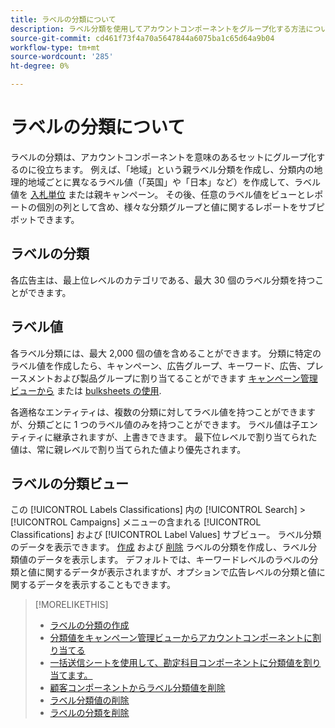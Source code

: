 ```yaml
---
title: ラベルの分類について
description: ラベル分類を使用してアカウントコンポーネントをグループ化する方法について説明します。
source-git-commit: cd461f73f4a70a5647844a6075ba1c65d64a9b04
workflow-type: tm+mt
source-wordcount: '285'
ht-degree: 0%

---
```


# ラベルの分類について

ラベルの分類は、アカウントコンポーネントを意味のあるセットにグループ化するのに役立ちます。 例えば、「地域」という親ラベル分類を作成し、分類内の地理的地域ごとに異なるラベル値（「英国」や「日本」など）を作成して、ラベル値を [入札単位](/help/search-social-commerce/glossary.md#a-b) または親キャンペーン。 その後、任意のラベル値をビューとレポートの個別の列として含め、様々な分類グループと値に関するレポートをサブピボットできます。

## ラベルの分類

各広告主は、最上位レベルのカテゴリである、最大 30 個のラベル分類を持つことができます。

## ラベル値

各ラベル分類には、最大 2,000 個の値を含めることができます。 分類に特定のラベル値を作成したら、キャンペーン、広告グループ、キーワード、広告、プレースメントおよび製品グループに割り当てることができます [キャンペーン管理ビューから](classification-values-assign-campaign-management.md) または [bulksheets の使用](classification-values-assign-bulksheets.md).

各適格なエンティティは、複数の分類に対してラベル値を持つことができますが、分類ごとに 1 つのラベル値のみを持つことができます。 ラベル値は子エンティティに継承されますが、上書きできます。 最下位レベルで割り当てられた値は、常に親レベルで割り当てられた値より優先されます。

## ラベルの分類ビュー

この [!UICONTROL Labels Classifications] 内の [!UICONTROL Search] > [!UICONTROL Campaigns] メニューの含まれる [!UICONTROL Classifications] および [!UICONTROL Label Values] サブビュー。 ラベル分類のデータを表示できます。 [作成](classification-create.md) および [削除](classification-delete.md) ラベルの分類を作成し、ラベル分類値のデータを表示します。 デフォルトでは、キーワードレベルのラベルの分類と値に関するデータが表示されますが、オプションで広告レベルの分類と値に関するデータを表示することもできます。

>[!MORELIKETHIS]
>
>* [ラベルの分類の作成](classification-create.md)
>* [分類値をキャンペーン管理ビューからアカウントコンポーネントに割り当てる](classification-values-assign-campaign-management.md)
>* [一括送信シートを使用して、勘定科目コンポーネントに分類値を割り当てます。](classification-values-assign-bulksheets.md)
>* [顧客コンポーネントからラベル分類値を削除](classification-values-remove.md)
>* [ラベル分類値の削除](classification-values-delete.md)
>* [ラベルの分類を削除](classification-delete.md)

